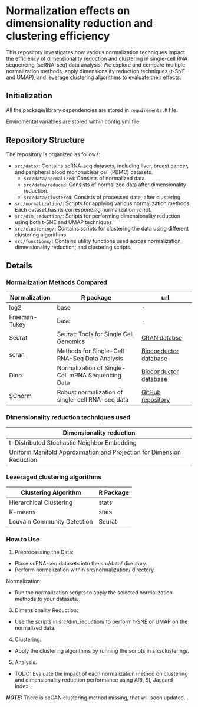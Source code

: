 # Normalization effects on dimensionality reduction and clustering efficiency

This repository investigates how various normalization techniques impact the efficiency of dimensionality reduction and clustering in single-cell RNA sequencing (scRNA-seq) data analysis. We explore and compare multiple normalization methods, apply dimensionality reduction techniques (t-SNE and UMAP), and leverage clustering algorithms to evaluate their effects.

## Initialization 

All the package/library dependencies are stored in `requirements.R` file. 

Enviromental variables are stored within config.yml file

## Repository Structure

The repository is organized as follows:

* `src/data/`: Contains scRNA-seq datasets, including liver, breast cancer, and peripheral blood mononuclear cell (PBMC) datasets.
    * `src/data/normalized`: Consists of normalized data.
    * `src/data/reduced`: Consists of normalized data after dimensionality reduction.
    * `src/data/clustered`: Consists of processed data, after clustering.
* `src/normalization/`: Scripts for applying various normalization methods. Each dataset has its corresponding normalization script.
* `src/dim_reduction/`: Scripts for performing dimensionality reduction using both t-SNE and UMAP techniques.
* `src/clustering/`: Contains scripts for clustering the data using different clustering algorithms.
* `src/functions/`: Contains utility functions used across normalization, dimensionality reduction, and clustering scripts.

## Details

### Normalization Methods Compared

| Normalization | R package | url |
| ------------- | --------- | --- |
| log2 | base      | -   |
| Freeman-Tukey | base | - |
| Seurat | Seurat: Tools for Single Cell Genomics | [CRAN databse](https://cran.r-project.org/web/packages/Seurat/index.html) |
| scran | Methods for Single-Cell RNA-Seq Data Analysis | [Bioconductor database](https://bioconductor.org/packages/devel/bioc/vignettes/scran/inst/doc/scran.html) |
| Dino | Normalization of Single-Cell mRNA Sequencing Data | [Bioconductor database](https://www.bioconductor.org/packages/release/bioc/html/Dino.html) |
| SCnorm | Robust normalization of single-cell RNA-seq data | [GitHub repository](https://github.com/rhondabacher/SCnorm) |

### Dimensionality reduction techniques used

| Dimensionality reduction | 
| ------------------------ |
| t-Distributed Stochastic Neighbor Embedding |
| Uniform Manifold Approximation and Projection for Dimension Reduction | 

### Leveraged clustering algorithms 

| Clustering Algorithm | R Package |
| -------------------- | --------- |
| Hierarchical Clustering | stats |
| K-means | stats | 
| Louvain Community Detection | Seurat | 


### How to Use

1. Preprocessing the Data:

* Place scRNA-seq datasets into the src/data/ directory.
* Perform normalization within src/normalization/ directory.

Normalization:

* Run the normalization scripts to apply the selected normalization methods to your datasets.

3. Dimensionality Reduction:

* Use the scripts in src/dim_reduction/ to perform t-SNE or UMAP on the normalized data.

4. Clustering:

* Apply the clustering algorithms by running the scripts in src/clustering/.

5. Analysis:

* TODO: Evaluate the impact of each normalization method on clustering and dimensionality reduction performance using ARI, SI, Jaccard Index...

**_NOTE:_** There is scCAN clustering method missing, that will soon updated... 
